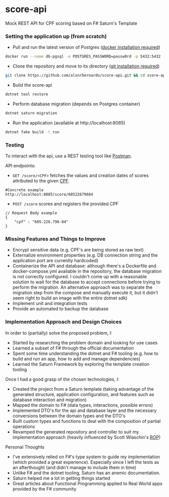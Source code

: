 # score-api
Mock REST API for CPF scoring based on F# Saturn's Template

### Setting the application up (from scratch)

- Pull and run the latest version of Postgres ([docker installation required](https://docs.docker.com/get-docker/))
```sh
docker run --name db-pgsql -e POSTGRES_PASSWORD=passw0rd -p 5432:5432 -d postgres
```
 - Clone the repository and move to its directory ([git installation required](https://www.atlassian.com/git/tutorials/install-git))
```sh
git clone https://github.com/alsnrbernardo/score-api.git && cd score-api
```
- Build the score-api
```sh
dotnet tool restore
```
- Perform database migration (depends on Postgres container)
```sh
dotnet saturn migration
```
- Run the application (available at http://localhost:8085)
```sh
dotnet fake build -t run
```

### Testing

To interact with the api, use a REST testing tool like [Postman](https://www.postman.com/downloads/).

API endpoints:

* `GET /score/<CPF>` fetches the values and creation dates of scores attributed to the given [CPF](https://theonegenerator.com/generators/documents/cpf-generator/).
 ```
 #Concrete example
 http://localhost:8085/score/60522679684
 ```

* `POST /score` scores and registers the provided CPF
```
// Request Body example 
{
    "cpf" : "605.226.796-84"
}
```

### Missing Features and Things to Improve

* Encrypt sensitive data (e.g. CPF's are being stored as raw text)
* Externalize environment properties (e.g. DB connection string and the application port are currently hardcoded) 
* Containerize the API and database: although there's a Dockerfile and docker-compose.yml available in the repository, the database migration is not correctly configured. I couldn't come up with a reasonable solution to wait for the database to accept connections before trying to perform the migration. An alternative approach was to separate the migration step from the compose and manually execute it, but it didn't seem right to build an image with the entire dotnet sdk)
* Implement unit and integration tests
* Provide an automated to backup the database

### Implementation Approach and Design Choices

In order to (partially) solve the proposed problem, I:
- Started by researching the problem domain and looking for use cases
- Learned a subset of F# through the official documentation
- Spent some time understanding the dotnet and F# tooling (e.g. how to build and run an app, how to add and manage dependencies)
- Learned the Saturn Framework by exploring the template creation tooling 

Once I had a good grasp of the chosen technologies, I:
- Created the project from a Saturn template (taking advantage of the generated structure, application configuration, and features such as database interaction and migration)
- Mapped the domain to F# (data types, interactions, possible errors)
- Implemented DTO's for the api and database layer and the necessary conversions between the domain types and the DTO's
- Built custom types and functions to deal with the composition of partial operations
- Revamped the generated repository and controller to suit my implementation approach (heavily influenced by Scott Wlaschin's [ROP](https://fsharpforfunandprofit.com/rop/))

Personal Thoughts
- I've extensively relied on F#'s type system to guide my implementation (which provided a great experience). Especially since I left the tests as an afterthought (and didn't manage to include them in time)
- Unlike F# and the dotnet tooling, Saturn has an anemic documentation.
- Saturn helped me a lot in getting things started
- Great articles about Functional Programming applied to Real World apps provided by the F# community
